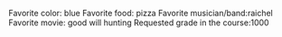 Favorite color: blue
Favorite food: pizza
Favorite musician/band:raichel 
Favorite movie: good will hunting
Requested grade in the course:1000
 
